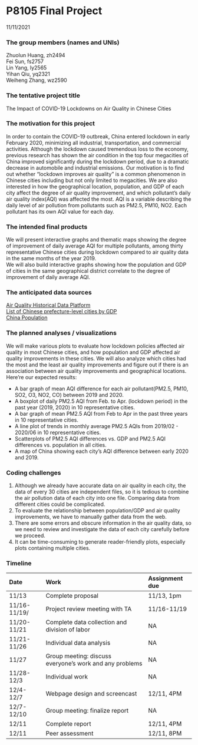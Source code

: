 P8105 Final Project
================
11/11/2021

### The group members (names and UNIs)

Zhuolun Huang, zh2494  
Fei Sun, fs2757  
Lin Yang, ly2565  
Yihan Qiu, yq2321  
Weiheng Zhang, wz2590

### The tentative project title

The Impact of COVID-19 Lockdowns on Air Quality in Chinese Cities

### The motivation for this project

In order to contain the COVID-19 outbreak, China entered lockdown in
early February 2020, minimizing all industrial, transportation, and
commercial activities. Although the lockdown caused tremendous loss to
the economy, previous research has shown the air condition in the top
four megacities of China improved significantly during the lockdown
period, due to a dramatic decrease in automobile and industrial
emissions. Our motivation is to find out whether “lockdown improves air
quality” is a common phenomenon in Chinese cities including but not only
limited to megacities. We are also interested in how the geographical
location, population, and GDP of each city affect the degree of air
quality improvement, and which pollutant’s daily air quality index(AQI)
was affected the most. AQI is a variable describing the daily level of
air pollution from pollutants such as PM2.5, PM10, NO2. Each pollutant
has its own AQI value for each day.

### The intended final products

We will present interactive graphs and thematic maps showing the degree
of improvement of daily average AQI for multiple pollutants, among
thirty representative Chinese cities during lockdown compared to air
quality data in the same months of the year 2019.  
We will also build interactive graphs showing how the population and GDP
of cities in the same geographical district correlate to the degree of
improvement of daily average AQI.

### The anticipated data sources

[Air Quality Historical Data
Platform](https://aqicn.org/data-platform/register/)  
[List of Chinese prefecture-level cities by
GDP](https://en.wikipedia.org/wiki/List_of_Chinese_prefecture-level_cities_by_GDP)  
[China Population](https://populationstat.com/china/)

### The planned analyses / visualizations

We will make various plots to evaluate how lockdown policies affected
air quality in most Chinese cities, and how population and GDP affected
air quality improvements in these cities. We will also analyze which
cities had the most and the least air quality improvements and figure
out if there is an association between air quality improvements and
geographical locations. Here’re our expected results:

-   A bar graph of mean AQI difference for each air pollutant(PM2.5,
    PM10, SO2, O3, NO2, CO) between 2019 and 2020.  
-   A boxplot of daily PM2.5 AQI from Feb. to Apr. (lockdown period) in
    the past year (2019, 2020) in 10 representative cities.  
-   A bar graph of mean PM2.5 AQI from Feb to Apr in the past three
    years in 10 representative cities.  
-   A line plot of trends in monthly average PM2.5 AQIs from 2019/02 -
    2020/06 in 10 representative cities.  
-   Scatterplots of PM2.5 AQI differences vs. GDP and PM2.5 AQI
    differences vs. population in all cities.  
-   A map of China showing each city’s AQI difference between early 2020
    and 2019.

### Coding challenges

1.  Although we already have accurate data on air quality in each city,
    the data of every 30 cities are independent files, so it is tedious
    to combine the air pollution data of each city into one file.
    Comparing data from different cities could be complicated.  
2.  To evaluate the relationship between population/GDP and air quality
    improvements, we have to manually gather data from the web.  
3.  There are some errors and obscure information in the air quality
    data, so we need to review and investigate the data of each city
    carefully before we proceed.  
4.  It can be time-consuming to generate reader-friendly plots,
    especially plots containing multiple cities.

### Timeline

| Date         | Work                                                    | Assignment due |
|:-------------|:--------------------------------------------------------|:---------------|
| 11/13        | Complete proposal                                       | 11/13, 1pm     |
| 11/16-11/19/ | Project review meeting with TA                          | 11/16-11/19    |
| 11/20-11/21  | Complete data collection and division of labor          | NA             |
| 11/21-11/26  | Individual data analysis                                | NA             |
| 11/27        | Group meeting: discuss everyone’s work and any problems | NA             |
| 11/28-12/3   | Individual work                                         | NA             |
| 12/4-12/7    | Webpage design and screencast                           | 12/11, 4PM     |
| 12/7-12/10   | Group meeting: finalize report                          | NA             |
| 12/11        | Complete report                                         | 12/11, 4PM     |
| 12/11        | Peer assessment                                         | 12/11, 8PM     |
